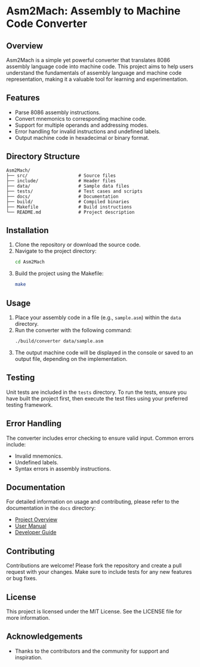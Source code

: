# Asm2Mach: Assembly to Machine Code Converter

## Overview
Asm2Mach is a simple yet powerful converter that translates 8086 assembly language code into machine code. This project aims to help users understand the fundamentals of assembly language and machine code representation, making it a valuable tool for learning and experimentation.

## Features
- Parse 8086 assembly instructions.
- Convert mnemonics to corresponding machine code.
- Support for multiple operands and addressing modes.
- Error handling for invalid instructions and undefined labels.
- Output machine code in hexadecimal or binary format.

## Directory Structure
```
Asm2Mach/
├── src/                   # Source files
├── include/               # Header files
├── data/                  # Sample data files
├── tests/                 # Test cases and scripts
├── docs/                  # Documentation
├── build/                 # Compiled binaries
├── Makefile               # Build instructions
└── README.md              # Project description
```

## Installation
1. Clone the repository or download the source code.
2. Navigate to the project directory:
   ```bash
   cd Asm2Mach
   ```
3. Build the project using the Makefile:
   ```bash
   make
   ```

## Usage
1. Place your assembly code in a file (e.g., `sample.asm`) within the `data` directory.
2. Run the converter with the following command:
   ```bash
   ./build/converter data/sample.asm
   ```
3. The output machine code will be displayed in the console or saved to an output file, depending on the implementation.

## Testing
Unit tests are included in the `tests` directory. To run the tests, ensure you have built the project first, then execute the test files using your preferred testing framework.

## Error Handling
The converter includes error checking to ensure valid input. Common errors include:
- Invalid mnemonics.
- Undefined labels.
- Syntax errors in assembly instructions.

## Documentation
For detailed information on usage and contributing, please refer to the documentation in the `docs` directory:
- [Project Overview](docs/project_overview.md)
- [User Manual](docs/user_manual.md)
- [Developer Guide](docs/developer_guide.md)

## Contributing
Contributions are welcome! Please fork the repository and create a pull request with your changes. Make sure to include tests for any new features or bug fixes.

## License
This project is licensed under the MIT License. See the LICENSE file for more information.

## Acknowledgements
- Thanks to the contributors and the community for support and inspiration.
